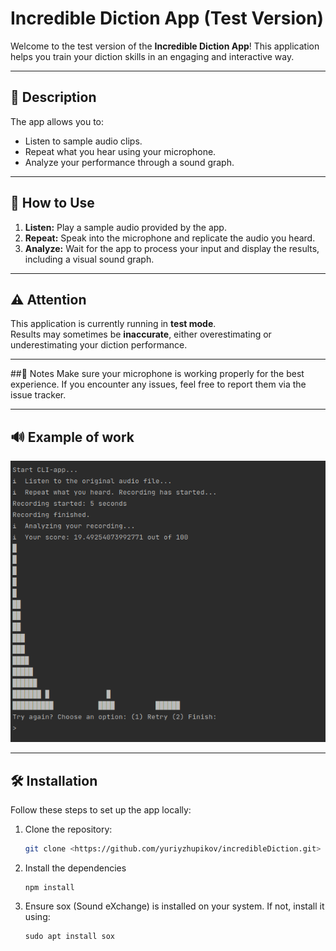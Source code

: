 # Incredible Diction App (Test Version)

Welcome to the test version of the **Incredible Diction App**! This application helps you train your diction skills in an engaging and interactive way.

---

## 📄 Description
The app allows you to:
- Listen to sample audio clips.
- Repeat what you hear using your microphone.
- Analyze your performance through a sound graph.

---

## 🚀 How to Use
1. **Listen:** Play a sample audio provided by the app.
2. **Repeat:** Speak into the microphone and replicate the audio you heard.
3. **Analyze:** Wait for the app to process your input and display the results, including a visual sound graph.

---

## ⚠️ Attention
This application is currently running in **test mode**.  
Results may sometimes be **inaccurate**, either overestimating or underestimating your diction performance.

---

##📝 Notes
Make sure your microphone is working properly for the best experience.
If you encounter any issues, feel free to report them via the issue tracker.

---

## 🔊 Example of work
![](uploads/example.png)

---

## 🛠️ Installation
Follow these steps to set up the app locally:

1. Clone the repository:
   ```bash
   git clone <https://github.com/yuriyzhupikov/incredibleDiction.git>
2. Install the dependencies
    ```
   npm install
3. Ensure sox (Sound eXchange) is installed on your system. If not, install it using:
    ```
    sudo apt install sox
